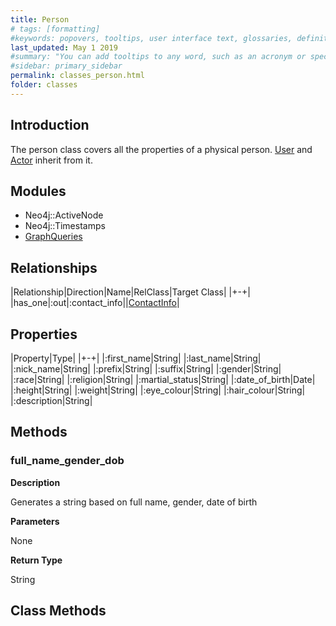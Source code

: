 ```yaml
---
title: Person
# tags: [formatting]
#keywords: popovers, tooltips, user interface text, glossaries, definitions
last_updated: May 1 2019
#summary: "You can add tooltips to any word, such as an acronym or specialized term. Tooltips work well for glossary definitions, because you don't have to keep repeating the definition, nor do you assume the reader already knows the word's meaning."
#sidebar: primary_sidebar
permalink: classes_person.html
folder: classes
---
```


## Introduction

The person class covers all the properties of a physical person. [User](/classes_user.html) and [Actor](/classes_actor.html) inherit from it.

## Modules

* Neo4j::ActiveNode
* Neo4j::Timestamps
* [GraphQueries](/modules_graph_queries.html)

## Relationships

|Relationship|Direction|Name|RelClass|Target Class|
|+-+|
|has_one|:out|:contact_info||[ContactInfo](/classes_contact_info.html)|

## Properties

|Property|Type|
|+-+|
|:first_name|String|
|:last_name|String|
|:nick_name|String|
|:prefix|String|
|:suffix|String|
|:gender|String|
|:race|String|
|:religion|String|
|:martial_status|String|
|:date_of_birth|Date|
|:height|String|
|:weight|String|
|:eye_colour|String|
|:hair_colour|String|
|:description|String|

## Methods

### full_name_gender_dob

__Description__

Generates a string based on full name, gender, date of birth

__Parameters__

None

__Return Type__

String

## Class Methods
